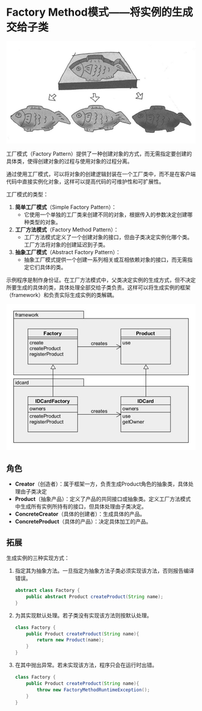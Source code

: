 # Factory Method模式——将实例的生成交给子类
<img src="asset/sketch.jpg"  width=600  alt="sketch"/>

工厂模式（Factory Pattern）提供了一种创建对象的方式，而无需指定要创建的具体类，使得创建对象的过程与使用对象的过程分离。

通过使用工厂模式，可以将对象的创建逻辑封装在一个工厂类中，而不是在客户端代码中直接实例化对象，这样可以提高代码的可维护性和可扩展性。

工厂模式的类型：
1. **简单工厂模式**（Simple Factory Pattern）： 
   * 它使用一个单独的工厂类来创建不同的对象，根据传入的参数决定创建哪种类型的对象。
2. **工厂方法模式**（Factory Method Pattern）：
   * 工厂方法模式定义了一个创建对象的接口，但由子类决定实例化哪个类。工厂方法将对象的创建延迟到子类。
3. **抽象工厂模式**（Abstract Factory Pattern）：
   * 抽象工厂模式提供一个创建一系列相关或互相依赖对象的接口，而无需指定它们具体的类。
   
示例程序是制作身份证。在工厂方法模式中，父类决定实例的生成方式，但不决定所要生成的具体的类，具体处理全部交给子类负责。这样可以将生成实例的框架（framework）和负责实际生成实例的类解耦。

![factory](asset/factory.jpg)

## 角色

* **Creator**（创造者）：属于框架一方，负责生成Product角色的抽象类，具体处理由子类决定
* **Product**（抽象产品）：定义了产品的共同接口或抽象类。定义工厂方法模式中生成所有实例所持有的接口，但具体处理由子类决定。
* **ConcreteCreator**（具体的创建者）：生成具体的产品。
* **ConcreteProduct**（具体的产品）：决定具体加工的产品。

## 拓展

生成实例的三种实现方式：
1. 指定其为抽象方法。一旦指定为抽象方法子类必须实现该方法，否则报告编译错误。
    ```java
    abstract class Factory {
        public abstract Product createProduct(String name);
    }
    ```
2. 为其实现默认处理。若子类没有实现该方法则按默认处理。
    ```java
    class Factory {
        public Product createProduct(String name){
            return new Product(name);
        }
    }
    ```
3. 在其中抛出异常。若未实现该方法，程序只会在运行时出错。
    ```java
    class Factory {
        public Product createProduct(String name){
            throw new FactoryMethodRuntimeException();
        }
    }
    ```